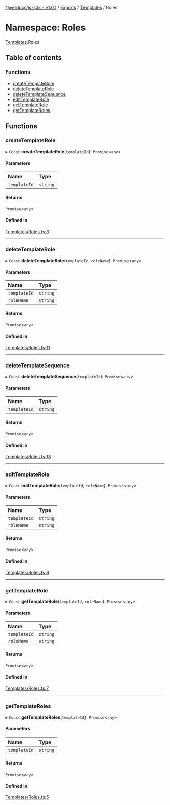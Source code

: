 [@verdocs/js-sdk - v1.0.1](../README.md) / [Exports](../modules.md) / [Templates](Templates.md) / Roles

# Namespace: Roles

[Templates](Templates.md).Roles

## Table of contents

### Functions

- [createTemplateRole](Templates.Roles.md#createtemplaterole)
- [deleteTemplateRole](Templates.Roles.md#deletetemplaterole)
- [deleteTemplateSequence](Templates.Roles.md#deletetemplatesequence)
- [editTemplateRole](Templates.Roles.md#edittemplaterole)
- [getTemplateRole](Templates.Roles.md#gettemplaterole)
- [getTemplateRoles](Templates.Roles.md#gettemplateroles)

## Functions

### createTemplateRole

▸ `Const` **createTemplateRole**(`templateId`): `Promise`<`any`\>

#### Parameters

| Name | Type |
| :------ | :------ |
| `templateId` | `string` |

#### Returns

`Promise`<`any`\>

#### Defined in

[Templates/Roles.ts:3](https://github.com/Verdocs/js-sdk/blob/main/src/Templates/Roles.ts#L3)

___

### deleteTemplateRole

▸ `Const` **deleteTemplateRole**(`templateId`, `roleName`): `Promise`<`any`\>

#### Parameters

| Name | Type |
| :------ | :------ |
| `templateId` | `string` |
| `roleName` | `string` |

#### Returns

`Promise`<`any`\>

#### Defined in

[Templates/Roles.ts:11](https://github.com/Verdocs/js-sdk/blob/main/src/Templates/Roles.ts#L11)

___

### deleteTemplateSequence

▸ `Const` **deleteTemplateSequence**(`templateId`): `Promise`<`any`\>

#### Parameters

| Name | Type |
| :------ | :------ |
| `templateId` | `string` |

#### Returns

`Promise`<`any`\>

#### Defined in

[Templates/Roles.ts:13](https://github.com/Verdocs/js-sdk/blob/main/src/Templates/Roles.ts#L13)

___

### editTemplateRole

▸ `Const` **editTemplateRole**(`templateId`, `roleName`): `Promise`<`any`\>

#### Parameters

| Name | Type |
| :------ | :------ |
| `templateId` | `string` |
| `roleName` | `string` |

#### Returns

`Promise`<`any`\>

#### Defined in

[Templates/Roles.ts:9](https://github.com/Verdocs/js-sdk/blob/main/src/Templates/Roles.ts#L9)

___

### getTemplateRole

▸ `Const` **getTemplateRole**(`templateId`, `roleName`): `Promise`<`any`\>

#### Parameters

| Name | Type |
| :------ | :------ |
| `templateId` | `string` |
| `roleName` | `string` |

#### Returns

`Promise`<`any`\>

#### Defined in

[Templates/Roles.ts:7](https://github.com/Verdocs/js-sdk/blob/main/src/Templates/Roles.ts#L7)

___

### getTemplateRoles

▸ `Const` **getTemplateRoles**(`templateId`): `Promise`<`any`\>

#### Parameters

| Name | Type |
| :------ | :------ |
| `templateId` | `string` |

#### Returns

`Promise`<`any`\>

#### Defined in

[Templates/Roles.ts:5](https://github.com/Verdocs/js-sdk/blob/main/src/Templates/Roles.ts#L5)
